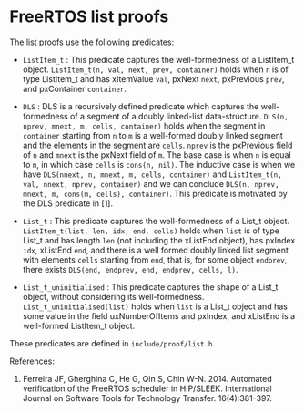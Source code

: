 # FreeRTOS list proofs

The list proofs use the following predicates:

  - `ListItem_t` : This predicate captures the well-formedness of a ListItem_t object. `ListItem_t(n, val, next, prev, container)` holds when `n` is of type ListItem_t and has xItemValue `val`, pxNext `next`, pxPrevious `prev`, and pxContainer `container`.

  - `DLS` : DLS is a recursively defined predicate which captures the well-formedness of a segment of a doubly linked-list data-structure. `DLS(n, nprev, mnext, m, cells, container)` holds when the segment in `container` starting from `n` to `m` is a well-formed doubly linked segment and the elements in the segment are `cells`. `nprev` is the pxPrevious field of `n` and `mnext` is the pxNext field of `m`. The base case is when `n` is equal to `m`, in which case `cells` is `cons(n, nil)`. The inductive case is when we have `DLS(nnext, n, mnext, m, cells, container)` and `ListItem_t(n, val, nnext, nprev, container)` and we can conclude `DLS(n, nprev, mnext, m, cons(m, cells), container)`. This predicate is motivated by the DLS predicate in [1].

  - `List_t` : This predicate captures the well-formedness of a List_t object. `ListItem_t(list, len, idx, end, cells)` holds when `list` is of type List_t and has length `len` (not including the xListEnd object), has pxIndex `idx`, xListEnd `end`, and there is a well formed doubly linked list segment with elements `cells` starting from `end`, that is, for some object `endprev`, there exists `DLS(end, endprev, end, endprev, cells, l)`.

  - `List_t_uninitialised` : This predicate captures the shape of a List_t object, without considering its well-formedness. `List_t_uninitialised(list)` holds when `list` is a List_t object and has some value in the field uxNumberOfItems and pxIndex, and xListEnd is a well-formed ListItem_t object.

These predicates are defined in `include/proof/list.h`. 

References:

  1. Ferreira JF, Gherghina C, He G, Qin S, Chin W-N.  2014.  Automated verification of the FreeRTOS scheduler in HIP/SLEEK. International Journal on Software Tools for Technology Transfer. 16(4):381-397.